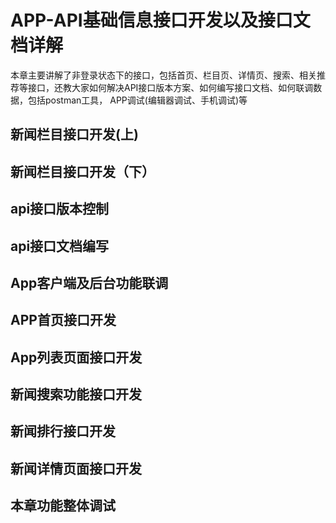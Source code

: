 #  APP-API基础信息接口开发以及接口文档详解

本章主要讲解了非登录状态下的接口，包括首页、栏目页、详情页、搜索、相关推荐等接口，还教大家如何解决API接口版本方案、如何编写接口文档、如何联调数据，包括postman工具， APP调试(编辑器调试、手机调试)等

## 新闻栏目接口开发(上)


## 新闻栏目接口开发（下）


## api接口版本控制


## api接口文档编写


## App客户端及后台功能联调


## APP首页接口开发


## App列表页面接口开发


## 新闻搜索功能接口开发


## 新闻排行接口开发


## 新闻详情页面接口开发


## 本章功能整体调试


